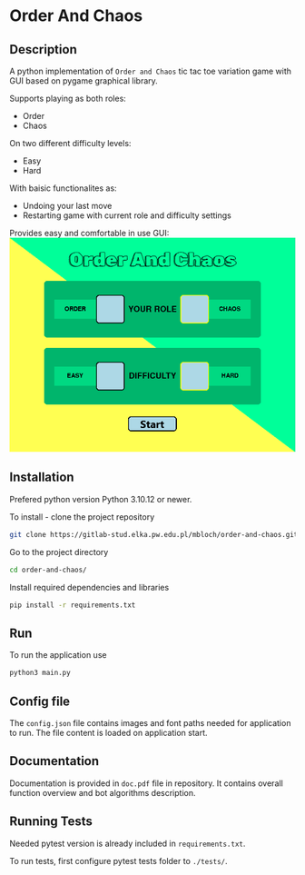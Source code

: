 # Order And Chaos

## Description

A python implementation of `Order and Chaos` tic tac toe variation game with GUI based on pygame graphical library.

Supports playing as both roles:
- Order
- Chaos

On two different difficulty levels:

- Easy
- Hard

With baisic functionalites as:

- Undoing your last move
- Restarting game with current role and difficulty settings

Provides easy and comfortable in use GUI:
![GameMenu](GameMenu.png?raw=true "Game Menu")

## Installation

Prefered python version Python 3.10.12 or newer.

To install - clone the project repository

```bash
git clone https://gitlab-stud.elka.pw.edu.pl/mbloch/order-and-chaos.git
```

Go to the project directory

```bash
cd order-and-chaos/
```

Install  required dependencies and libraries

```bash
pip install -r requirements.txt 
```

## Run
To run the application use

```bash
python3 main.py
```
## Config file
The `config.json` file contains images and font paths needed for application to run. The file content is loaded on application start.

## Documentation

Documentation is provided in `doc.pdf` file in repository.
It contains overall function overview and bot algorithms description.

## Running Tests

Needed pytest version is already included in `requirements.txt`.

To run tests, first configure pytest tests folder to `./tests/`.


